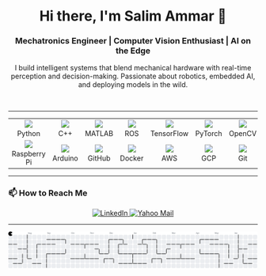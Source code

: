 <h1 align="center">Hi there, I'm Salim Ammar 👋</h1>
<h3 align="center">Mechatronics Engineer | Computer Vision Enthusiast | AI on the Edge</h3>

<p align="center">
  I build intelligent systems that blend mechanical hardware with real-time perception and decision-making.  
  Passionate about robotics, embedded AI, and deploying models in the wild.
</p>

<br clear="both"/>

---



<table align="center">
  <tr>
    <td align="center" width="96"><img src="https://skillicons.dev/icons?i=python" width="48" /><br>Python</td>
    <td align="center" width="96"><img src="https://skillicons.dev/icons?i=cpp" width="48" /><br>C++</td>
    <td align="center" width="96"><img src="https://skillicons.dev/icons?i=matlab" width="48" /><br>MATLAB</td>
    <td align="center" width="96"><img src="https://skillicons.dev/icons?i=ros" width="48" /><br>ROS</td>
    <td align="center" width="96"><img src="https://skillicons.dev/icons?i=tensorflow" width="48" /><br>TensorFlow</td>
    <td align="center" width="96"><img src="https://skillicons.dev/icons?i=pytorch" width="48" /><br>PyTorch</td>
    <td align="center" width="96"><img src="https://skillicons.dev/icons?i=opencv" width="48" /><br>OpenCV</td>
  </tr>
  <tr>
    <td align="center" width="96"><img src="https://skillicons.dev/icons?i=raspberrypi" width="48" /><br>Raspberry Pi</td>
    <td align="center" width="96"><img src="https://skillicons.dev/icons?i=arduino" width="48" /><br>Arduino</td>
    <td align="center" width="96"><img src="https://skillicons.dev/icons?i=github" width="48" /><br>GitHub</td>
    <td align="center" width="96"><img src="https://skillicons.dev/icons?i=docker" width="48" /><br>Docker</td>
    <td align="center" width="96"><img src="https://skillicons.dev/icons?i=aws" width="48" /><br>AWS</td>
    <td align="center" width="96"><img src="https://skillicons.dev/icons?i=gcp" width="48" /><br>GCP</td>
    <td align="center" width="96"><img src="https://skillicons.dev/icons?i=git" width="48" /><br>Git</td>
  </tr>
</table>

---

### 📫 How to Reach Me

<p align="center">
  <a href="https://www.linkedin.com/in/salim-ammar" target="_blank" title="LinkedIn">
    <img src="https://www.svgrepo.com/show/331463/linkedin.svg" alt="LinkedIn" width="70" height="70"  />
  </a>
  <a href="mailto:eng.salim.ammar@yahoo.com" title="Email">
    <img src="https://www.svgrepo.com/show/354585/yahoo.svg" alt="Yahoo Mail" width="70" height="70" />
  </a>
</p>

---



<p align="center">
  <picture>
    <source media="(prefers-color-scheme: dark)" srcset="https://raw.githubusercontent.com/salim-ammar/salim-ammar/output/pacman-contribution-graph-dark.svg" />
    <source media="(prefers-color-scheme: light)" srcset="https://raw.githubusercontent.com/salim-ammar/salim-ammar/output/pacman-contribution-graph.svg" />
    <img src="https://raw.githubusercontent.com/salim-ammar/salim-ammar/output/pacman-contribution-graph.svg" alt="Pacman contribution graph" />
  </picture>
</p>
